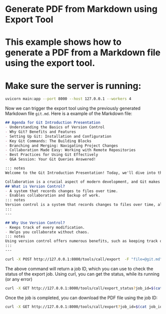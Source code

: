 
# Generate PDF from Markdown using Export Tool
# This example shows how to generate a PDF from a Markdown file using the export tool.
# Make sure the server is running:
```bash
uvicorn main:app --port 8000 --host 127.0.0.1 --workers 4
```

Now we can trigger the export tool using the previously generated Markdown file `git.md`.
Here is a example of the Markdown file:

```markdown
## Agenda for Git Introduction Presentation
- Understanding the Basics of Version Control 
- Why Git? Benefits and Features
- Setting Up Git: Installation and Configuration 
- Key Git Commands: The Building Blocks 
- Branching and Merging: Navigating Project Changes 
- Collaboration Made Easy: Working with Remote Repositories 
- Best Practices for Using Git Effectively 
- Q&A Session: Your Git Queries Answered!

::: notes
Welcome to the Git Introduction Presentation! Today, we'll dive into the exciting world of version control with Git. Our agenda will cover the essentials, starting with the basics of version control and transitioning to why Git stands out among the other systems. We will guide you through the setup process, introduce key commands that every Git user should know, and discuss branching and merging to keep your projects organized.

Collaboration is a crucial aspect of modern development, and Git makes it a breeze. We’ll explore how to work with remote repositories effectively and cover best practices to ensure you make the most of Git in your projects. Finally, we’ll wrap up with a Q&A session where you can ask any questions you may have. Get ready to embark on this exciting journey into version control!
## What is Version Control?
- A system that records changes to files over time.
- Enables collaboration and backup of work.
::: notes
Version control is a system that records changes to files over time, allowing users to revisit previous versions. It is vital for collaborative work as it manages changes made by multiple individuals, reducing risks of conflicts. Think of it as a superhero for your files, always standing by to save the day when things go wrong!
:::
---

## Why Use Version Control?
- Keeps track of every modification.
- Helps you collaborate without chaos.
::: notes
Using version control offers numerous benefits, such as keeping track of every modification made to a file, which is essential in understanding the evolution of a project. It allows teams to work together without chaos, ensuring everyone’s changes are integrated smoothly and in an organized fashion. Imagine working on a group project where everyone contributes, but without version control, it would feel like herding cats!
:::
---
```

```bash
curl -X POST http://127.0.0.1:8000/tools/call/export  -F "file=@git.md" | jq '.job_id' > job_id.txt
```
The above command will return a job ID, which you can use to check the status of the export job.
Using curl, you can get the status, while its running (or any error)

```bash
curl -X GET http://127.0.0.1:8000/tools/call/export_status?job_id=$(cat job_id.txt | sed 's/"//g') 
```

Once the job is completed, you can download the PDF file using the job ID:

```bash
curl -X GET http://127.0.0.1:8000/tools/call/export?job_id=$(cat job_id.txt | sed 's/"//g') -o git.pdf
```

